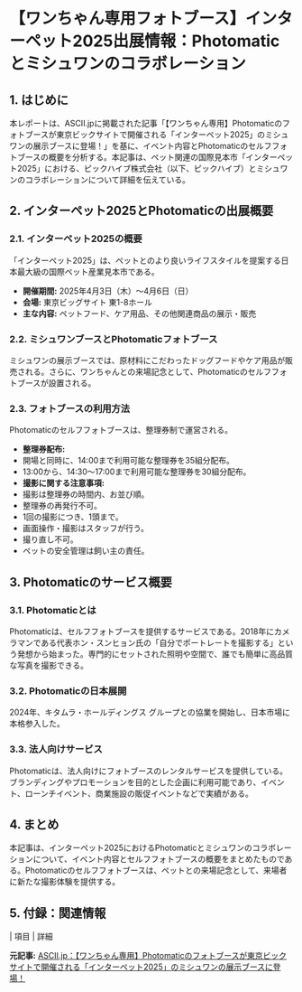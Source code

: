 # 【ワンちゃん専用フォトブース】インターペット2025出展情報：Photomaticとミシュワンのコラボレーション

## 1. はじめに

本レポートは、ASCII.jpに掲載された記事「【ワンちゃん専用】Photomaticのフォトブースが東京ビックサイトで開催される「インターペット2025」のミシュワンの展示ブースに登場！」を基に、イベント内容とPhotomaticのセルフフォトブースの概要を分析する。本記事は、ペット関連の国際見本市「インターペット2025」における、ピックハイブ株式会社（以下、ピックハイブ）とミシュワンのコラボレーションについて詳細を伝えている。

## 2. インターペット2025とPhotomaticの出展概要

### 2.1. インターペット2025の概要

「インターペット2025」は、ペットとのより良いライフスタイルを提案する日本最大級の国際ペット産業見本市である。

* **開催期間:** 2025年4月3日（木）～4月6日（日）
* **会場:** 東京ビッグサイト 東1-8ホール
* **主な内容:** ペットフード、ケア用品、その他関連商品の展示・販売

### 2.2. ミシュワンブースとPhotomaticフォトブース

ミシュワンの展示ブースでは、原材料にこだわったドッグフードやケア用品が販売される。さらに、ワンちゃんとの来場記念として、Photomaticのセルフフォトブースが設置される。

### 2.3. フォトブースの利用方法

Photomaticのセルフフォトブースは、整理券制で運営される。

* **整理券配布:**
 * 開場と同時に、14:00まで利用可能な整理券を35組分配布。
 * 13:00から、14:30～17:00まで利用可能な整理券を30組分配布。
* **撮影に関する注意事項:**
 * 撮影は整理券の時間内、お並び順。
 * 整理券の再発行不可。
 * 1回の撮影につき、1頭まで。
 * 画面操作・撮影はスタッフが行う。
 * 撮り直し不可。
 * ペットの安全管理は飼い主の責任。

## 3. Photomaticのサービス概要

### 3.1. Photomaticとは

Photomaticは、セルフフォトブースを提供するサービスである。2018年にカメラマンである代表ホン・スンヒョン氏の「自分でポートレートを撮影する」という発想から始まった。専門的にセットされた照明や空間で、誰でも簡単に高品質な写真を撮影できる。

### 3.2. Photomaticの日本展開

2024年、キタムラ・ホールディングス グループとの協業を開始し、日本市場に本格参入した。

### 3.3. 法人向けサービス

Photomaticは、法人向けにフォトブースのレンタルサービスを提供している。ブランディングやプロモーションを目的とした企画に利用可能であり、イベント、ローンチイベント、商業施設の販促イベントなどで実績がある。

## 4. まとめ

本記事は、インターペット2025におけるPhotomaticとミシュワンのコラボレーションについて、イベント内容とセルフフォトブースの概要をまとめたものである。Photomaticのセルフフォトブースは、ペットとの来場記念として、来場者に新たな撮影体験を提供する。

## 5. 付録：関連情報

| 項目 | 詳細 

**元記事:** [ASCII.jp：【ワンちゃん専用】Photomaticのフォトブースが東京ビックサイトで開催される「インターペット2025」のミシュワンの展示ブースに登場！](https://ascii.jp/elem/000/004/261/4261355/)